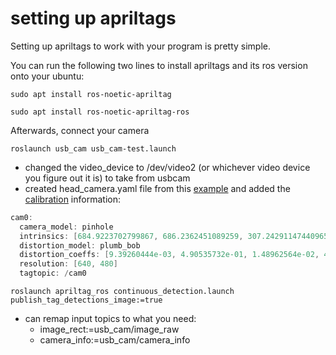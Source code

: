 # setting up apriltags

Setting up apriltags to work with your program is pretty simple. 

You can run the following two lines to install apriltags and its ros version onto your ubuntu: 

`sudo apt install ros-noetic-apriltag`

`sudo apt install ros-noetic-apriltag-ros`

Afterwards, connect your camera

`roslaunch usb_cam usb_cam-test.launch`

- changed the video_device to /dev/video2 (or whichever video device you figure out it is) to take from usbcam
- created head_camera.yaml file from this [example](https://github.com/olinrobotics/usb_cam/blob/master/head_camera.yaml) and added the [calibration](https://www.notion.so/camera-calibration-c7449147443a411f8045b1a434372f3c) information:

```java
cam0:
  camera_model: pinhole
  intrinsics: [684.9223702799867, 686.2362451089259, 307.24291147440965, 257.2964284210188]
  distortion_model: plumb_bob
  distortion_coeffs: [9.39260444e-03, 4.90535732e-01, 1.48962564e-02, 4.68503188e-04, -1.77954077e+00]
  resolution: [640, 480]
  tagtopic: /cam0
```

`roslaunch apriltag_ros continuous_detection.launch publish_tag_detections_image:=true`

- can remap input topics to what you need:
    - image_rect:=usb_cam/image_raw
    - camera_info:=usb_cam/camera_info
